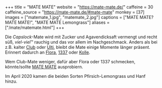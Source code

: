 +++
title = "MATE MATE"
website = "https://mate-mate.de/"
caffeine = 30
caffeine_source = "https://mate-mate.de/#mate-mate"
monkey = [37]
images = ["matemate_1.jpg", "matemate_2.jpg"]
captions = ["MATE MATE? MATE MATE!", "MATE MATE Lemongrass"]
aliases = ["/mate/matemate.html"]
+++

Die _Capslock_-Mate wird mit Zucker und Agavendicksaft vermengt und recht süß,
*viel-viel*™ rauchig und das vor allem im Nachgeschmack. Anders als bei z.B.
kalter [Club](/mate/club.html) oder [Ulti](/mate/ulti.html), bleibt die Mate
einige Momente länger präsent. Erinnert dadurch an [Flora](/mate/flora.html),
[1337](/mate/leet.html) oder [Kolle](/mate/kolle.html).

Wem Club-Mate weniger, dafür aber Flora oder 1337 schmecken, könnte/sollte
[MATE MATE](https://mate-mate.de/) ausprobiern.

Im April 2020 kamen die beiden Sorten Pfirsich-Lemongrass und Hanf hinzu.
